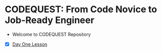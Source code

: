 # CODEQUEST: From Code Novice to Job-Ready Engineer

- Welcome to CODEQUEST Repository

 - [x] [Day One Lesson](/Day1/Lesson.md)